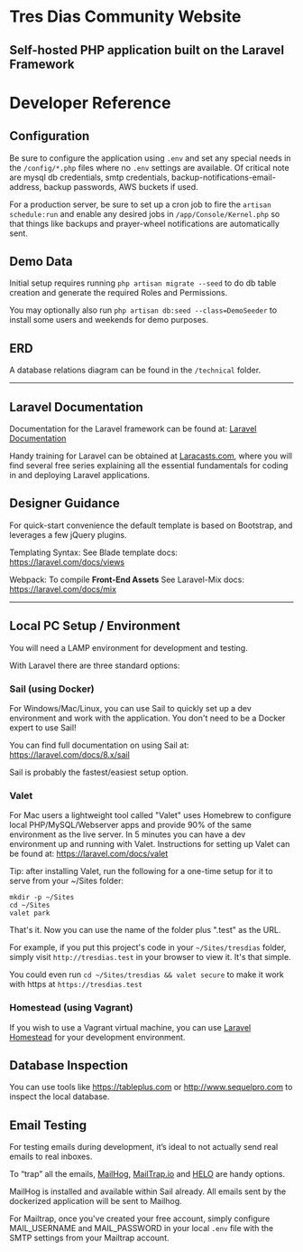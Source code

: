 # Tres Dias Community Website

## Self-hosted PHP application built on the Laravel Framework


# Developer Reference

## Configuration

Be sure to configure the application using `.env` and set any special needs in the `/config/*.php` files where no `.env` settings are available. Of critical note are mysql db credentials, smtp credentials, backup-notifications-email-address, backup passwords, AWS buckets if used.

For a production server, be sure to set up a cron job to fire the `artisan schedule:run` and enable any desired jobs in `/app/Console/Kernel.php` so that things like backups and prayer-wheel notifications are automatically sent.

## Demo Data

Initial setup requires running `php artisan migrate --seed` to do db table creation and generate the required Roles and Permissions.

You may optionally also run `php artisan db:seed --class=DemoSeeder` to install some users and weekends for demo purposes.

## ERD
A database relations diagram can be found in the `/technical` folder.

--- 

## Laravel Documentation

Documentation for the Laravel framework can be found at: [Laravel Documentation](https://laravel.com/docs)

Handy training for Laravel can be obtained at [Laracasts.com](https://laracasts.com), where you will find several free series explaining all the essential fundamentals for coding in and deploying Laravel applications.


## Designer Guidance

For quick-start convenience the default template is based on Bootstrap, and leverages a few jQuery plugins.

Templating Syntax: See Blade template docs: https://laravel.com/docs/views

Webpack: To compile **Front-End Assets** See Laravel-Mix docs: https://laravel.com/docs/mix

---

## Local PC Setup / Environment

You will need a LAMP environment for development and testing.

With Laravel there are three standard options:

### Sail (using Docker)

For Windows/Mac/Linux, you can use Sail to quickly set up a dev environment and work with the application. You don't need to be a Docker expert to use Sail! 

You can find full documentation on using Sail at: https://laravel.com/docs/8.x/sail

Sail is probably the fastest/easiest setup option.


### Valet
For Mac users a lightweight tool called "Valet" uses Homebrew to configure local PHP/MySQL/Webserver apps and provide 90% of the same environment as the live server. In 5 minutes you can have a dev environment up and running with Valet. Instructions for setting up Valet can be found at: https://laravel.com/docs/valet

Tip: after installing Valet, run the following for a one-time setup for it to serve from your ~/Sites folder:

```
mkdir -p ~/Sites
cd ~/Sites
valet park
```

That's it. Now you can use the name of the folder plus ".test" as the URL. 

For example, if you put this project's code in your `~/Sites/tresdias` folder, simply visit `http://tresdias.test` in your browser to view it. It's that simple.

You could even run `cd ~/Sites/tresdias && valet secure` to make it work with https at `https://tresdias.test`


### Homestead (using Vagrant)

If you wish to use a Vagrant virtual machine, you can use [Laravel Homestead](https://laravel.com/docs/homestead) for your development environment.


## Database Inspection

You can use tools like https://tableplus.com or http://www.sequelpro.com to inspect the local database.

## Email Testing
For testing emails during development, it’s ideal to not actually send real emails to real inboxes. 

To “trap” all the emails, [MailHog](https://github.com/mailhog/MailHog), [MailTrap.io](https://mailtrap.io) and [HELO](https://usehelo.com/) are handy options.

MailHog is installed and available within Sail already. All emails sent by the dockerized application will be sent to Mailhog.

For Mailtrap, once you've created your free account, simply configure MAIL_USERNAME and MAIL_PASSWORD in your local `.env` file with the SMTP settings from your Mailtrap account.
